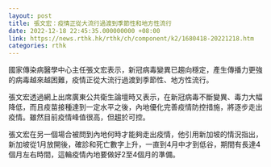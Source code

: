 ```yaml
---
layout: post
title: 張文宏：疫情正從大流行過渡到季節性和地方性流行
date: 2022-12-18 22:45:35.000000000 +08:00
link: https://news.rthk.hk/rthk/ch/component/k2/1680418-20221218.htm
categories: rthk
---
```


國家傳染病醫學中心主任張文宏表示，新冠病毒變異已趨向穩定，產生傳播力更強的病毒越來越困難，疫情正從大流行過渡到季節性、地方性流行。

張文宏透過網上出席廣東公共衛生論壇時又表示，在新冠病毒不斷變異、毒力大幅降低，而且疫苗接種達到一定水平之後，內地優化完善疫情防控措施，將逐步走出疫情。雖然目前疫情峰值很高，但趨於可控。

張文宏在另一個場合被問到內地何時才能夠走出疫情，他引用新加坡的情況指出，新加坡從1月放開後，確診和死亡數字上升，一直到4月中才到低谷，期間有長達4個月左右時間，這輪疫情內地要做好2至4個月的準備。
